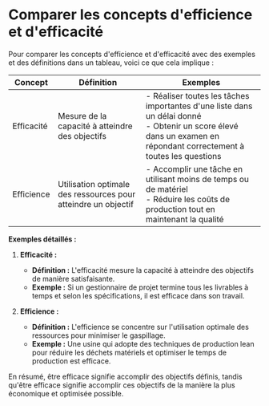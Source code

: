 
#  Comparer les concepts d'efficience et d'efficacité 


Pour comparer les concepts d'efficience et d'efficacité avec des exemples et des définitions dans un tableau, voici ce que cela implique :

| Concept      | Définition                                       | Exemples                                           |
|--------------|--------------------------------------------------|----------------------------------------------------|
| Efficacité   | Mesure de la capacité à atteindre des objectifs   | - Réaliser toutes les tâches importantes d'une liste dans un délai donné<br>- Obtenir un score élevé dans un examen en répondant correctement à toutes les questions |
| Efficience   | Utilisation optimale des ressources pour atteindre un objectif | - Accomplir une tâche en utilisant moins de temps ou de matériel<br>- Réduire les coûts de production tout en maintenant la qualité |

**Exemples détaillés :**

1. **Efficacité :**
   - **Définition :** L'efficacité mesure la capacité à atteindre des objectifs de manière satisfaisante.
   - **Exemple :** Si un gestionnaire de projet termine tous les livrables à temps et selon les spécifications, il est efficace dans son travail.

2. **Efficience :**
   - **Définition :** L'efficience se concentre sur l'utilisation optimale des ressources pour minimiser le gaspillage.
   - **Exemple :** Une usine qui adopte des techniques de production lean pour réduire les déchets matériels et optimiser le temps de production est efficace.

En résumé, être efficace signifie accomplir des objectifs définis, tandis qu'être efficace signifie accomplir ces objectifs de la manière la plus économique et optimisée possible.
